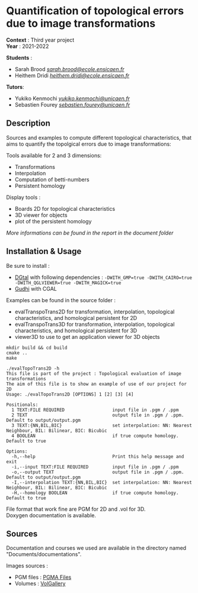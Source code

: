 #  Quantification of topological errors due to image transformations

**Context** : Third year project \
**Year** : 2021-2022

**Students** :

* Sarah Brood *sarah.brood@ecole.ensicaen.fr*
* Heithem Dridi *heithem.dridi@ecole.ensicaen.fr*

**Tutors**:

* Yukiko Kenmochi *yukiko.kenmochi@unicaen.fr*
* Sebastien Fourey *sebastien.fourey@unicaen.fr*

Description
-----
Sources and examples to compute different topological characteristics, that aims to quantify the topolgical errors due to image transformations: 

Tools available for 2 and 3 dimensions: 
- Transformations
- Interpolation
- Computation of betti-numbers
- Persistent homology

Display tools : 
- Boards 2D for topological characteristics 
- 3D viewer for objects 
- plot of the persistent homology

*More informations can be found in the report in the document folder*

Installation & Usage
-----
Be sure to install : 
* [DGtal](https://dgtal.org/download/) 
with following dependencies : ```-DWITH_GMP=true -DWITH_CAIRO=true -DWITH_QGLVIEWER=true -DWITH_MAGICK=true ```
* [Gudhi](https://gudhi.inria.fr/doc/latest/installation.html) with CGAL


Examples can be found in the source folder : 
- evalTranspoTrans2D for transformation, interpolation, topological characteristics, and homological persistent for 2D 
- evalTranspoTrans3D for transformation, interpolation, topological characteristics, and homological persistent for 3D
- viewer3D to use to get an application viewer for 3D objects

```shell
mkdir build && cd build
cmake ..
make

./evalTopoTrans2D -h
This file is part of the project : Topological evaluation of image transformations
The aim of this file is to show an example of use of our project for 2D
Usage: ./evalTopoTrans2D [OPTIONS] 1 [2] [3] [4]

Positionals:
  1 TEXT:FILE REQUIRED                  input file in .pgm / .ppm
  2 TEXT                                output file in .pgm / .ppm. Default to output/output.pgm
  3 TEXT:{NN,BIL,BIC}                   set interpolation: NN: Nearest Neighbour, BIL: Bilinear, BIC: Bicubic
  4 BOOLEAN                             if true compute homology. Default to true

Options:
  -h,--help                             Print this help message and exit
  -i,--input TEXT:FILE REQUIRED         input file in .pgm / .ppm
  -o,--output TEXT                      output file in .pgm / .ppm. Default to output/output.pgm
  -I,--interpolation TEXT:{NN,BIL,BIC}  set interpolation: NN: Nearest Neighbour, BIL: Bilinear, BIC: Bicubic
  -H,--homology BOOLEAN                 if true compute homology. Default to true

```

File format that work fine are PGM for 2D and .vol for 3D.  
Doxygen documentation is available.

Sources
----
Documentation and courses we used are available in the directory named "Documents/documentations".

Images sources :
- PGM files : [PGMA Files](https://people.sc.fsu.edu/~jburkardt/data/pgma/pgma.html )
- Volumes : [VolGallery](https://github.com/dcoeurjo/VolGallery)
